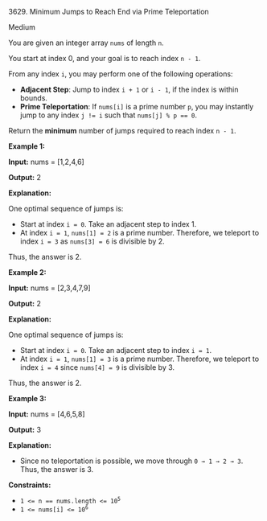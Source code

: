 3629\. Minimum Jumps to Reach End via Prime Teleportation

Medium

You are given an integer array `nums` of length `n`.

You start at index 0, and your goal is to reach index `n - 1`.

From any index `i`, you may perform one of the following operations:

*   **Adjacent Step**: Jump to index `i + 1` or `i - 1`, if the index is within bounds.
*   **Prime Teleportation**: If `nums[i]` is a prime number `p`, you may instantly jump to any index `j != i` such that `nums[j] % p == 0`.

Return the **minimum** number of jumps required to reach index `n - 1`.

**Example 1:**

**Input:** nums = [1,2,4,6]

**Output:** 2

**Explanation:**

One optimal sequence of jumps is:

*   Start at index `i = 0`. Take an adjacent step to index 1.
*   At index `i = 1`, `nums[1] = 2` is a prime number. Therefore, we teleport to index `i = 3` as `nums[3] = 6` is divisible by 2.

Thus, the answer is 2.

**Example 2:**

**Input:** nums = [2,3,4,7,9]

**Output:** 2

**Explanation:**

One optimal sequence of jumps is:

*   Start at index `i = 0`. Take an adjacent step to index `i = 1`.
*   At index `i = 1`, `nums[1] = 3` is a prime number. Therefore, we teleport to index `i = 4` since `nums[4] = 9` is divisible by 3.

Thus, the answer is 2.

**Example 3:**

**Input:** nums = [4,6,5,8]

**Output:** 3

**Explanation:**

*   Since no teleportation is possible, we move through `0 → 1 → 2 → 3`. Thus, the answer is 3.

**Constraints:**

*   <code>1 <= n == nums.length <= 10<sup>5</sup></code>
*   <code>1 <= nums[i] <= 10<sup>6</sup></code>